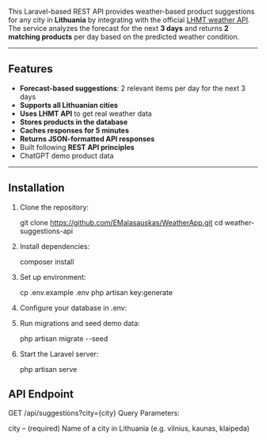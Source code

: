 This Laravel-based REST API provides weather-based product suggestions for any city in **Lithuania** by integrating with the official [LHMT weather API](https://api.meteo.lt/). The service analyzes the forecast for the next **3 days** and returns **2 matching products** per day based on the predicted weather condition.

---

##  Features

-  **Forecast-based suggestions**: 2 relevant items per day for the next 3 days
-  **Supports all Lithuanian cities**
-  **Uses LHMT API** to get real weather data
-  **Stores products in the database**
-  **Caches responses for 5 minutes**
-  **Returns JSON-formatted API responses**
-  Built following **REST API principles**
-  ChatGPT demo product data

---

##  Installation

1. Clone the repository:

    git clone https://github.com/EMalasauskas/WeatherApp.git
    cd weather-suggestions-api


2. Install dependencies:

    composer install

3. Set up environment:

    cp .env.example .env
    php artisan key:generate   

4. Configure your database in .env:

5. Run migrations and seed demo data:

    php artisan migrate --seed

6. Start the Laravel server:

    php artisan serve




##  API Endpoint
GET /api/suggestions?city={city}
Query Parameters:

city – (required) Name of a city in Lithuania (e.g. vilnius, kaunas, klaipeda)

